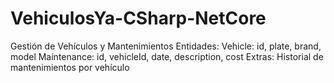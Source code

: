 # VehiculosYa-CSharp-NetCore
Gestión de Vehículos y Mantenimientos
Entidades:
Vehicle: id, plate, brand, model
Maintenance: id, vehicleId, date, description, cost
Extras:
Historial de mantenimientos por vehículo
